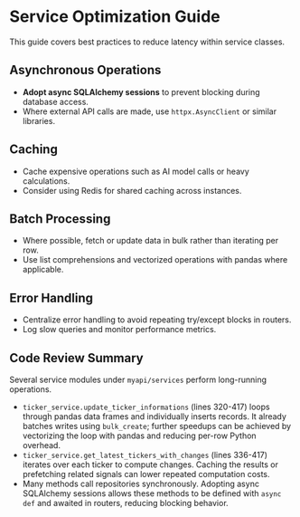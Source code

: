 # Service Optimization Guide

This guide covers best practices to reduce latency within service classes.

## Asynchronous Operations

- **Adopt async SQLAlchemy sessions** to prevent blocking during database access.
- Where external API calls are made, use `httpx.AsyncClient` or similar libraries.

## Caching

- Cache expensive operations such as AI model calls or heavy calculations.
- Consider using Redis for shared caching across instances.

## Batch Processing

- Where possible, fetch or update data in bulk rather than iterating per row.
- Use list comprehensions and vectorized operations with pandas where applicable.

## Error Handling

- Centralize error handling to avoid repeating try/except blocks in routers.
- Log slow queries and monitor performance metrics.

## Code Review Summary

Several service modules under `myapi/services` perform long-running operations.

- `ticker_service.update_ticker_informations` (lines 320-417) loops through
  pandas data frames and individually inserts records. It already batches writes
  using `bulk_create`; further speedups can be achieved by vectorizing the loop
  with pandas and reducing per-row Python overhead.
- `ticker_service.get_latest_tickers_with_changes` (lines 336-417) iterates over
  each ticker to compute changes. Caching the results or prefetching related
  signals can lower repeated computation costs.
- Many methods call repositories synchronously. Adopting async SQLAlchemy
  sessions allows these methods to be defined with `async def` and awaited in
  routers, reducing blocking behavior.
